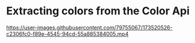 # Extracting colors from the Color Api




https://user-images.githubusercontent.com/79755067/173520526-c2306fc0-f89e-4545-94cd-55a885384005.mp4

